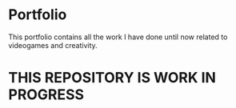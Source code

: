 # Portfolio
This portfolio contains all the work I have done until now related to videogames and creativity.

# THIS REPOSITORY IS WORK IN PROGRESS
